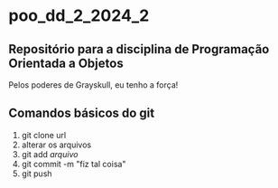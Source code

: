 # poo_dd_2_2024_2

## Repositório para a disciplina de Programação Orientada a Objetos

Pelos poderes de Grayskull, eu tenho a força!

## Comandos básicos do git

1. git clone url
2. alterar os arquivos
3. git add _arquivo_
4. git commit -m "fiz tal coisa"
5. git push
